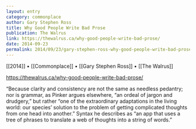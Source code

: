 ```yaml
---
layout: entry
category: commonplace
author: Gary Stephen Ross
title: Why Good People Write Bad Prose
publication: The Walrus
link: https://thewalrus.ca/why-good-people-write-bad-prose/
date: 2014-09-23
permalink: 2014/09/23/gary-stephen-ross-why-good-people-write-bad-prose
---
```


[[2014]] • [[Commonplace]] • [[Gary Stephen Ross]] • [[The Walrus]]

https://thewalrus.ca/why-good-people-write-bad-prose/

“Because clarity and consistency are not the same as needless pedantry; nor is grammar, as Pinker argues elsewhere, “an ordeal of jargon and drudgery,” but rather “one of the extraordinary adaptations in the living world: our species’ solution to the problem of getting complicated thoughts from one head into another.” Syntax he describes as “an app that uses a tree of phrases to translate a web of thoughts into a string of words.”